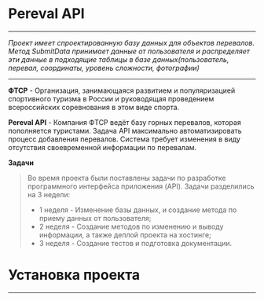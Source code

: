 # Pereval API
________
*Проект имеет спроектированную базу данных для объектов перевалов. 
Метод SubmitData принимает данные от пользователя и распределяет эти данные в подходящие таблицы в базе данных(пользователь, перевал, соординаты, уровень сложности, фотографии)*
____

**ФТСР** - Организация, занимающаяся развитием и популяризацией спортивного туризма в России и руководящая проведением всероссийских соревнования в этом виде спорта.

**Pereval API** - Компания ФТСР ведёт базу горных перевалов, которая пополняется туристами. Задача API максимально автоматизировать процесс добавления перевалов. Система требует изменения в виду отсутствия своевременной информации по перевалам.

**Задачи** 
> Во время проекта были поставлены задачи по разработке программного интерфейса приложения (API).
> Задачи разделились на 3 недели:
>  + 1 неделя - Изменение базы данных, и создание метода по приему данных от пользователя;
>  + 2 неделя - Создание методов по изменению и выводу информации, а также деплой проекта на хостинге;
>  + 3 неделя - Создание тестов и подготовка документации.

# Установка проекта
______
